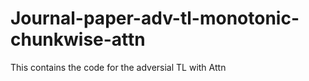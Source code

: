 # Journal-paper-adv-tl-monotonic-chunkwise-attn
This contains the code for the adversial TL with Attn 
